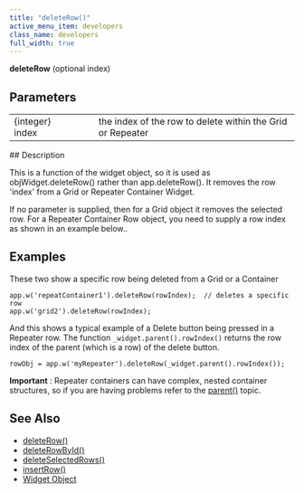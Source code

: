 ```yaml
---
title: "deleteRow()"
active_menu_item: developers
class_name: developers
full_width: true
---
```



**deleteRow** (optional index)

## Parameters

<table>
<tr>
<td width="169">
{integer} index

</td>
<td width="17">
</td>
<td width="694">
the index of the row to delete within the Grid or Repeater

</td>
</tr>
</table>
## Description

This is a function of the widget object, so it is used as objWidget.deleteRow() rather than app.deleteRow(). It removes the row 'index' from a Grid or Repeater Container Widget.

If no parameter is supplied, then for a Grid object it removes the selected row. For a Repeater Container Row object, you need to supply a row index as shown in an example below..

## Examples

These two show a specific row being deleted from a Grid or a Container

    app.w('repeatContainer1').deleteRow(rowIndex);  // deletes a specific row
    app.w('grid2').deleteRow(rowIndex);

And this shows a typical example of a Delete button being pressed in a Repeater row. The function `_widget.parent().rowIndex()` returns the row index of the parent (which is a row) of the delete button.     
    
    rowObj = app.w('myRepeater').deleteRow(_widget.parent().rowIndex());
     
     

**Important** : Repeater containers can have complex, nested container structures, so if you are having problems refer to the [parent()](/developers/documentation/scripting-apis/client-api/widget-object-functions/general/parent) topic.

## See Also

 - [deleteRow()](/developers/documentation/scripting-apis/client-api/widget-object-functions/repeater-grid/deleterow)
 - [deleteRowById()](/developers/documentation/scripting-apis/client-api/widget-object-functions/repeater-grid/deleterowbyid)
 - [deleteSelectedRows()](/developers/documentation/scripting-apis/client-api/widget-object-functions/repeater-grid/deleteselectedrows)
 - [insertRow()](/developers/documentation/scripting-apis/client-api/widget-object-functions/repeater-grid/insertrow)
 - [Widget Object](/developers/documentation/scripting-apis/client-api/objects-titbits/widget-object)
